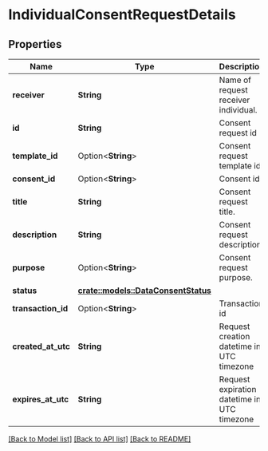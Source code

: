 # IndividualConsentRequestDetails

## Properties

Name | Type | Description | Notes
------------ | ------------- | ------------- | -------------
**receiver** | **String** | Name of request receiver individual. | 
**id** | **String** | Consent request id | 
**template_id** | Option<**String**> | Consent request template id | [optional]
**consent_id** | Option<**String**> | Consent id | [optional]
**title** | **String** | Consent request title. | 
**description** | **String** | Consent request description. | 
**purpose** | Option<**String**> | Consent request purpose. | [optional]
**status** | [**crate::models::DataConsentStatus**](DataConsentStatus.md) |  | 
**transaction_id** | Option<**String**> | Transaction id | [optional]
**created_at_utc** | **String** | Request creation datetime in UTC timezone | 
**expires_at_utc** | **String** | Request expiration datetime in UTC timezone | 

[[Back to Model list]](../README.md#documentation-for-models) [[Back to API list]](../README.md#documentation-for-api-endpoints) [[Back to README]](../README.md)


